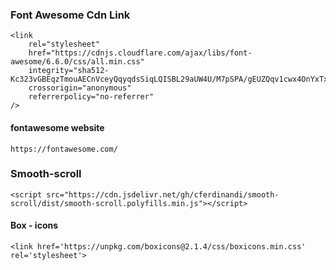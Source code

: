 ### Font Awesome Cdn Link
    <link
        rel="stylesheet"
        href="https://cdnjs.cloudflare.com/ajax/libs/font-awesome/6.6.0/css/all.min.css"
        integrity="sha512-Kc323vGBEqzTmouAECnVceyQqyqdsSiqLQISBL29aUW4U/M7pSPA/gEUZQqv1cwx4OnYxTxve5UMg5GT6L4JJg=="
        crossorigin="anonymous"
        referrerpolicy="no-referrer"
    />
#### fontawesome website
    https://fontawesome.com/
### Smooth-scroll
    <script src="https://cdn.jsdelivr.net/gh/cferdinandi/smooth-scroll/dist/smooth-scroll.polyfills.min.js"></script>

#### Box - icons
    <link href='https://unpkg.com/boxicons@2.1.4/css/boxicons.min.css' rel='stylesheet'>
